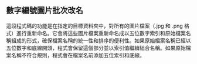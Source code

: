 ## **數字編號圖片批次改名**
這段程式碼的功能是在指定的目標資料夾中，對所有的圖片檔案（.jpg 和 .png 格式）進行重新命名。它會將這些圖片檔案重新命名成以五位數字索引和原始檔案名稱組成的形式，確保檔案名稱的統一性和排序的便利性。如果原始檔案名稱已經以五位數字和底線開頭，程式會保留這個部分並以索引值繼續組合名稱。如果原始檔案名稱不符合規則，程式會在檔案名前添加五位索引和底線。
